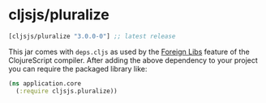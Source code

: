 # cljsjs/pluralize

[](dependency)
```clojure
[cljsjs/pluralize "3.0.0-0"] ;; latest release
```
[](/dependency)

This jar comes with `deps.cljs` as used by the [Foreign Libs][flibs] feature
of the ClojureScript compiler. After adding the above dependency to your project
you can require the packaged library like:

```clojure
(ns application.core
  (:require cljsjs.pluralize))
```

[flibs]: https://github.com/clojure/clojurescript/wiki/Packaging-Foreign-Dependencies
